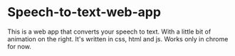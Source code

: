 # Speech-to-text-web-app
This is a web app that converts your speech to text.
With a little bit of animation on the right.
It's written in css, html and js.
Works only in chrome for now.
